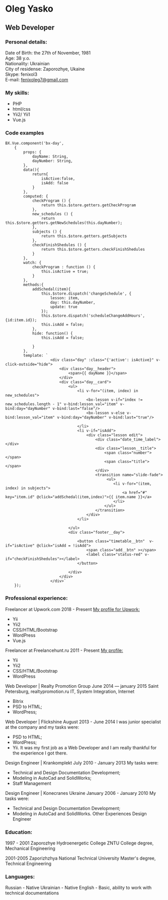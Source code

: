 # Oleg Yasko #
## Web Developer ##

### Personal details: ###

Date of Birth: the 27th of November, 1981  
Age: 38 y.o.  
Nationality: Ukrainian  
City of residense: Zaporozhye, Ukaine  
Skype: fenixol3  
E-mail: fenixoleg7@gmail.com  

### My skills: ###
* PHP
* html/css
* Yii2/ Yii1
* Vue.js


### Code examples ###
```
BX.Vue.component('bx-day',
    {
        props: {
            dayName: String,
            dayNumber: String,
        },
        data(){
            return{
                isActive:false,
                isAdd: false
            }
        },
        computed: {
            checkProgram () {
                return this.$store.getters.getCheckProgram
            },
            new_schedules () {
                return  this.$store.getters.getNewSchedules(this.dayNumber);
            },
            subjects () {
                return this.$store.getters.getSubjects
            },
            checkFinishShedules () {
                return this.$store.getters.checkFinishShedules
            }
        },
        watch: {
            checkProgram : function () {
                this.isActive = true;
            }
        },
        methods:{
            addSchedal(item){
                this.$store.dispatch('changeSchedule', {
                    lesson: item,
                    day: this.dayNumber,
                    update: true
                });
                this.$store.dispatch('scheduleChangeAddHours',{id:item.id});
                this.isAdd = false;
            },
            hide: function() {
                this.isAdd = false;

            }
        },
        template: `
                    <div class="day" :class="{'active': isActive}" v-click-outside="hide">
                        <div class="day__header">
                            <span>{{ dayName }}</span>
                        </div>
                        <div class="day__card">
                            <ul>
                                <li v-for="(item, index) in new_schedules">
                                    <bx-lesson v-if="index != new_schedules.length - 1" v-bind:lesson_val="item" v-bind:day="dayNumber" v-bind:last="false"/>
                                    <bx-lesson v-else v-bind:lesson_val="item" v-bind:day="dayNumber" v-bind:last="true"/>
                                   
                                </li>
                                <li v-if="isAdd">
                                    <div class="lesson edit">
                                        <div class="date_time_label"></div>
                                        <div class="lesson__title">
                                            <span class="number"></span>
                                            <span class="title"></span>
                                        </div>
                                        <transition name="slide-fade">
                                             <ul>
                                                <li v-for="(item, index) in subjects">
                                                    <a href="#" key="item.id" @click="addSchedal(item,index)">{{ item.name }}</a>
                                                </li>
                                            </ul>
                                        </transition>
                                    </div>
                                </li>
                                
                            </ul>
                            <div class="footer__day">
                            
                                <button class="timetable__btn"  v-if="isActive" @click="isAdd = !isAdd">
                                    <span class="add__btn" ></span>
                                    <label class="status-red" v-if="checkFinishShedules"></label>
                                </button>
                                
                            </div>
                        </div>
                    </div>`
    }); 
```

### Professional experience: ###
Freelancer at Upwork.com
2018 - Present
[My profile for Upwork:](https://www.upwork.com/freelancers/~01ac21aa36060eed06)

- Yii
- Yii2
- CSS/HTML/Bootstrap
- WordPress
- Vue.js

Freelancer at Freelancehunt.ru 
2011 - Present
[My profile:](https://freelancehunt.com/freelancer/Freelancer_Oleg.html)  

- Yii
- Yii2
- CSS/HTML/Bootstrap
- WordPress

Web Developer | Realty Promotion Group
June 2014 — january 2015
Saint Petersburg, realtypromotion.ru
IT, System Integration, Internet
- Bitrix
- PSD to HTML;
- WordPress;

Web Developer | Flickshine
August 2013 - June 2014
I was junior specialist at the company and my tasks were:
- PSD to HTML;
- WordPress;
- Yii.
It was my first job as a Web Developer and I am really thankful for the experience I got there.  

Design Engineer | Krankomplekt
July 2010 - January 2013
My tasks were:
- Technical and Design Documentation Development;
- Modeling in AutoCad and SolidWorks;
- Staff Management  

Design Engineer | Konecranes Ukraine
January 2006 - January 2010
My tasks were:
- Technical and Design Documentation Development;
- Modeling in AutoCad and SolidWorks.
Other Experiences
Design Engineer

### Education: ###

1997 - 2001 Zaporozhye Hydroenergetic College ZNTU
College degree, Mechanical Engineering

2001-2005 Zaporizhzhya National Technical University
Master's degree, Technical Engineering
### Languages: ###

Russian - Native
Ukrainian - Native
English - Basic, ability to work with technical documentations

